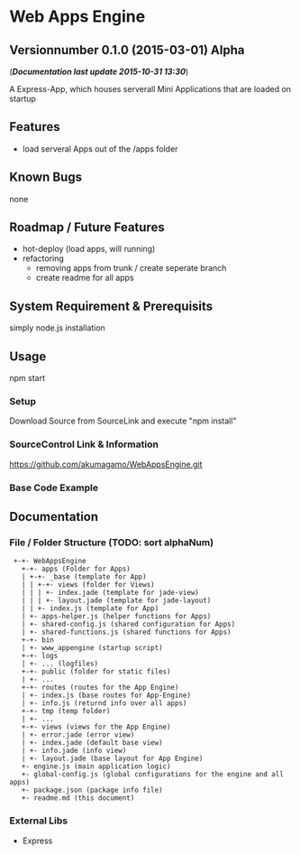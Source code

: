 # Web Apps Engine
## Versionnumber 0.1.0 (2015-03-01) Alpha
(***Documentation last update 2015-10-31 13:30***)  

A Express-App, which houses serverall Mini Applications that are loaded on startup

## Features
* load serveral Apps out of  the /apps folder

## Known Bugs
none

## Roadmap / Future Features
* hot-deploy (load apps, will running)
* refactoring
    * removing apps from trunk / create seperate branch
    * create readme for all apps
    
## System Requirement & Prerequisits
 simply node.js installation

## Usage
npm start

### Setup
Download Source from SourceLink and execute "npm install"

### SourceControl Link & Information
https://github.com/akumagamo/WebAppsEngine.git

### Base Code Example

## Documentation

### File / Folder Structure (TODO: sort alphaNum)
     +-+- WebAppsEngine
       +-+- apps (Folder for Apps)
       | +-+- _base (template for App)
       | | +-+- views (folder for Views)
       | | | +- index.jade (template for jade-view)
       | | | +- layout.jade (template for jade-layout)
       | | +- index.js (template for App)
       | +- apps-helper.js (helper functions for Apps)
       | +- shared-config.js (shared configuration for Apps)
       | +- shared-functions.js (shared functions for Apps)
       +-+- bin
       | +- www_appengine (startup script)
       +-+- logs
       | +- ... (logfiles)
       +-+- public (folder for static files)
       | +- ...
       +-+- routes (routes for the App Engine)
       | +- index.js (base routes for App-Engine)
       | +- info.js (returnd info over all apps)
       +-+- tmp (temp folder)
       | +- ...
       +-+- views (views for the App Engine)
       | +- error.jade (error view)
       | +- index.jade (default base view)
       | +- info.jade (info view)
       | +- layout.jade (base layout for App Engine)
       +- engine.js (main application logic)
       +- global-config.js (global configurations for the engine and all apps)
       +- package.json (package info file)
       +- readme.md (this document)
	   
### External Libs
* Express


